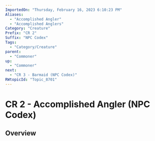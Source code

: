 ```yaml
---
ImportedOn: "Thursday, February 16, 2023 6:10:23 PM"
Aliases:
  - "Accomplished Angler"
  - "Accomplished Anglers"
Category: "Creature"
Prefix: "CR 2"
Suffix: "NPC Codex"
Tags:
  - "Category/Creature"
parent:
  - "Commoner"
up:
  - "Commoner"
next:
  - "CR 3 - Barmaid (NPC Codex)"
RWtopicId: "Topic_8701"
---
```

# CR 2 - Accomplished Angler (NPC Codex)
## Overview
